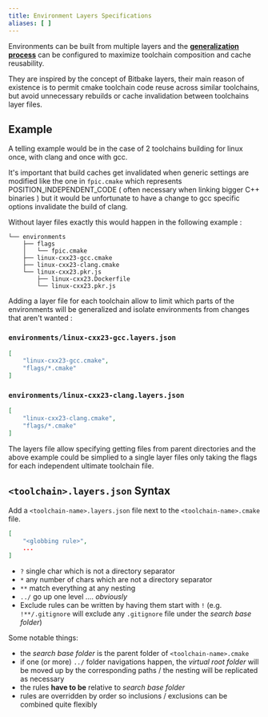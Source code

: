 ```yaml
---
title: Environment Layers Specifications
aliases: [ ]
---
```


Environments can be built from multiple layers and the [**generalization process**](./0400-environments.md) can be configured to maximize toolchain composition and cache reusability.

They are inspired by the concept of Bitbake layers, their main reason of existence is to permit cmake toolchain code reuse across similar toolchains, but avoid unnecessary rebuilds or cache invalidation between toolchains layer files. 

## Example 
A telling example would be in the case of 2 toolchains building for linux once, with clang and once with gcc.

It's important that build caches get invalidated when generic settings are modified like the one in `fpic.cmake` which represents POSITION_INDEPENDENT_CODE ( often necessary when linking bigger C++ binaries ) but it would be unfortunate to have a change to gcc specific options invalidate the build of clang.

Without layer files exactly this would happen in the following example : 
```
└── environments
    ├── flags
    │   └── fpic.cmake
    ├── linux-cxx23-gcc.cmake
    ├── linux-cxx23-clang.cmake
    └── linux-cxx23.pkr.js
        ├── linux-cxx23.Dockerfile
        └── linux-cxx23.pkr.js
```

Adding a layer file for each toolchain allow to limit which parts of the environments will be generalized and isolate environments from changes that aren't wanted : 

### `environments/linux-cxx23-gcc.layers.json`
```json
[
    "linux-cxx23-gcc.cmake",
    "flags/*.cmake"
]
```
### `environments/linux-cxx23-clang.layers.json`
```json
[
    "linux-cxx23-clang.cmake",
    "flags/*.cmake"
]
```

The layers file allow specifying getting files from parent directories and the above example could be simplied to a single layer files only taking the flags for each independent ultimate toolchain file.


## `<toolchain>.layers.json` Syntax
Add a `<toolchain-name>.layers.json` file next to the `<toolchain-name>.cmake` file.

```json
[
    "<globbing rule>",
    ...
]
```

- `?` single char which is not a directory separator
- `*` any number of chars which are not a directory separator
- `**` match everything at any nesting
- `../` go up one level .... *obviously*
- Exclude rules can be written by having them start with `!` (e.g. `!**/.gitignore` will exclude any `.gitignore` file under the *search base folder*)

Some notable things:
- the *search base folder* is the parent folder of `<toolchain-name>.cmake`
- if one (or more) `../` folder navigations happen, the *virtual root folder* will be moved up by the corresponding paths / the nesting will be replicated as necessary
- the rules **have to be** relative to *search base folder*
- rules are overridden by order so inclusions / exclusions can be combined quite flexibly

